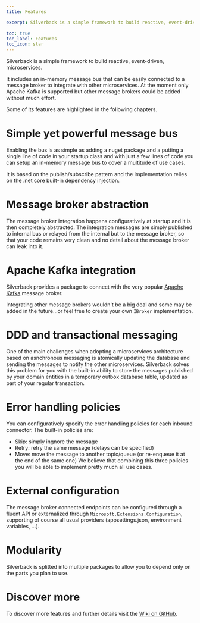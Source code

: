 ```yaml
---
title: Features

excerpt: Silverback is a simple framework to build reactive, event-driven, microservices.

toc: true
toc_label: Features
toc_icon: star
---
```


Silverback is a simple framework to build reactive, event-driven, microservices.

It includes an in-memory message bus that can be easily connected to a message broker to integrate with other microservices. At the moment only Apache Kafka is supported but other message brokers could be added without much effort.

Some of its features are highlighted in the following chapters.

# Simple yet powerful message bus

Enabling the bus is as simple as adding a nuget package and a putting a single line of code in your startup class and with just a few lines of code you can setup an in-memory message bus to cover a multitude of use cases.

It is based on the publish/subscribe pattern and the implementation relies on the .net core built-in dependency injection.

# Message broker abstraction

The message broker integration happens configuratively at startup and it is then completely abstracted. The integration messages are simply published to internal bus or relayed from the internal but to the message broker, so that your code remains very clean and no detail about the message broker can leak into it. 

# Apache Kafka integration

Silverback provides a package to connect with the very popular [Apache Kafka](https://kafka.apache.org/) message broker.

Integrating other message brokers wouldn't be a big deal and some may be added in the future...or feel free to create your own `IBroker` implementation.

# DDD and transactional messaging

One of the main challenges when adopting a microservices architecture based on asnchronous messaging is atomically updating the database and sending the messages to notify the other microservices. Silverback solves this problem for you with the built-in ability to store the messages published by your domain entities in a temporary outbox database table, updated as part of your regular transaction.

# Error handling policies

You can configuratively specify the error handling policies for each inbound connector. The built-in policies are:
* Skip: simply ingnore the message
* Retry: retry the same message (delays can be specified)
* Move: move the message to another topic/queue (or re-enqueue it at the end of the same one)
We believe that combining this three policies you will be able to implement pretty much all use cases.

# External configuration

The message broker connected endpoints can be configured through a fluent API or externalized through `Microsoft.Extensions.Configuration`, supporting of course all usual providers (appsettings.json, environment variables, ...).

# Modularity

Silverback is splitted into multiple packages to allow you to depend only on the parts you plan to use.

# Discover more

To discover more features and further details visit the [Wiki on GitHub](https://github.com/BEagle1984/silverback/wiki).